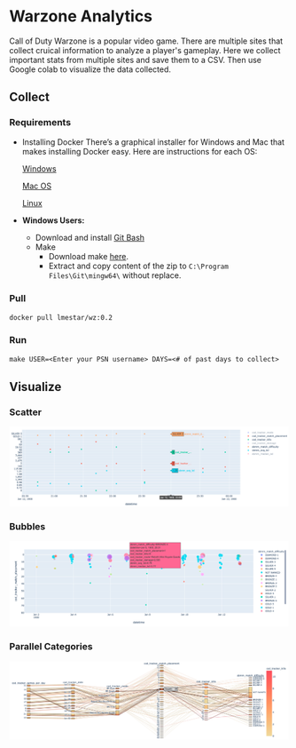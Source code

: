# Warzone Analytics 

Call of Duty Warzone is a popular video game. There are multiple sites that collect cruical information to analyze a player's gameplay. Here we collect important stats from multiple sites and save them to a CSV. Then use Google colab to visualize the data collected.

## Collect

### Requirements
- Installing Docker
There’s a graphical installer for Windows and Mac that makes installing Docker easy. Here are instructions for each OS:

    [Windows](https://docs.docker.com/docker-for-windows/install/)

    [Mac OS](https://docs.docker.com/docker-for-mac/install/)

    [Linux](https://docs.docker.com/engine/installation/linux/docker-ce/ubuntu/)

- **Windows Users:**
  - Download and install [Git Bash](https://gitforwindows.org/)
  - Make
    - Download make [here](https://sourceforge.net/projects/ezwinports/files/make-4.3-without-guile-w32-bin.zip/download).
    - Extract and copy content of the zip to `C:\Program Files\Git\mingw64\` without replace.
  
### Pull
```
docker pull lmestar/wz:0.2
```

### Run 
```
make USER=<Enter your PSN username> DAYS=<# of past days to collect>
```

## Visualize

### Scatter

![alt text](images/demo4.png)

### Bubbles

![alt text](images/demo2.png)

### Parallel Categories

![alt text](images/demo3.png)
